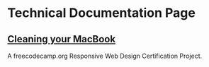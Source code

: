 # Technical Documentation Page

## [Cleaning your MacBook](https://sidbanker.github.io/technical-documentation-page/)

A freecodecamp.org Responsive Web Design Certification Project.
